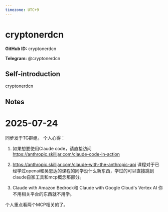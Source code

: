 ```yaml
---
timezone: UTC+9
---
```


# cryptonerdcn

**GitHub ID:** cryptonerdcn

**Telegram:** @cryptonerdcn

## Self-introduction

cryptonerdcn

## Notes

<!-- Content_START -->
# 2025-07-24

同步发于TG群组。
个人心得：
1. 如果想要使用Claude code，请直接访问 https://anthropic.skilljar.com/claude-code-in-action
2. https://anthropic.skilljar.com/claude-with-the-anthropic-api 课程对于已经学过openai和吴恩达的课程的同学没什么新东西，学过的可以直接跳到claude自家工具和mcp概念那部分。

3. Claude with Amazon Bedrock和 Claude with Google Cloud's Vertex AI 你不用相关平台的东西就不用学。


个人重点看两个MCP相关的了。


<!-- Content_END -->
